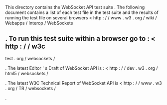 This
directory
contains
the
WebSocket
API
test
suite
.
The
following
document
contains
a
list
of
each
test
file
in
the
test
suite
and
the
results
of
running
the
test
file
on
several
browsers
<
http
:
/
/
www
.
w3
.
org
/
wiki
/
Webapps
/
Interop
/
WebSockets
>
.
To
run
this
test
suite
within
a
browser
go
to
:
<
http
:
/
/
w3c
-
test
.
org
/
websockets
/
>
.
The
latest
Editor
'
s
Draft
of
WebSocket
API
is
:
<
http
:
/
/
dev
.
w3
.
org
/
html5
/
websockets
/
>
.
The
latest
W3C
Technical
Report
of
WebSocket
API
is
<
http
:
/
/
www
.
w3
.
org
/
TR
/
websockets
/
>
.
